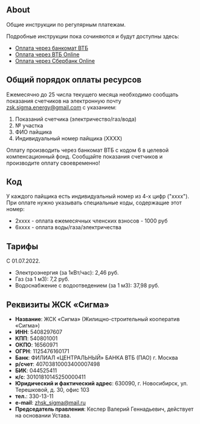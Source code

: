 ## About

Общие инструкции по регулярным платежам.

Подробные инструкции пока сочиняются и будут доступны здесь:
- [Оплата через банкомат ВТБ](pay-via-vtb-atm.md)
- [Оплата через ВТБ Online](pay-via-vtb-online.md)
- [Оплата через Сбербанк Online](pay-via-sber-online.md)


## Общий порядок оплаты ресурсов

Ежемесячно до 25 числа текущего месяца необходимо сообщать показания счетчиков на электронную почту [zsk.sigma.energy@gmail.com](zsk.sigma.energy@gmail.com) с указанием:
1. Показаний счетчика (электричество/газ/вода)
2. № участка
3. ФИО пайщика
4. Индивидуальный номер пайщика (XXXX)

Оплату производить через банкомат ВТБ с кодом 6 в целевой компенсационный фонд.
Сообщайте показания счетчиков и производите оплату своевременно!

## Код

У каждого пайщика есть индивидуальный номер из 4-х цифр ("хххх"). При оплате нужно указывать специальные коды, содержащие этот номер:

- 2хххх - оплата ежемесячных членских взносов - 1000 руб
- 6хххх - оплата воды/газа/электричества

## Тарифы 

С 01.07.2022.

- Электроэнергия (за 1кВт/час): 2,46 руб.
- Газ (за 1 м3): 7,2 руб.
- Водоснабжение с водоотведением (за 1 м3): 37,98 руб.

## Реквизиты ЖСК «Сигма»

- **Название**: ЖСК «Сигма» (Жилищно-строительный кооператив «Сигма»)
- **ИНН**: 5408297607
- **КПП**: 540801001
- **ОКПО**: 16560971
- **ОГРН**: 1125476160171
- **Банк**: ФИЛИАЛ «ЦЕНТРАЛЬНЫЙ» БАНКА ВТБ (ПАО) г. Москва
- **р/счет**: 40703810003400007498
- **БИК**: 044525411
- **к/с**: 30101810145250000411
- **Юридический и фактический адрес**: 630090, г. Новосибирск, ул. Терешковой, д. 30, офис 103
- **тел.**: 330-13-11
- **e-mail**: [zhsk_sigma@mail.ru](zhsk_sigma@mail.ru)
- **Председатель правления**: Кеслер Валерий Геннадьевич, действует на основании Устава.
